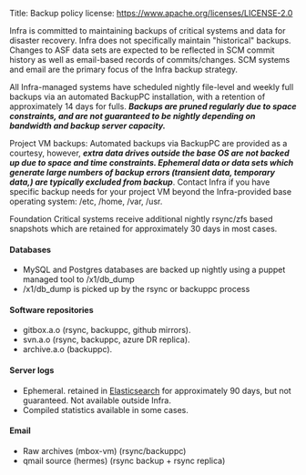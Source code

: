 Title: Backup policy
license: https://www.apache.org/licenses/LICENSE-2.0

Infra is committed to maintaining backups of critical systems and data for disaster recovery. Infra does not specifically maintain "historical" backups. Changes to ASF data sets are expected to be reflected in SCM commit history as well as email-based records of commits/changes. SCM systems and email are the primary focus of the Infra backup strategy.

All Infra-managed systems have scheduled nightly file-level and weekly full backups via an automated BackupPC installation, with a retention of approximately 14 days for fulls. _**Backups are pruned regularly due to space constraints, and are not guaranteed to be nightly depending on bandwidth and backup server capacity.**_

Project VM backups: Automated backups via BackupPC are provided as a courtesy, however, _**extra data drives outside the base OS are not backed up due to space and time constraints. Ephemeral data or data sets which generate large numbers of backup errors (transient data, temporary data,) are typically excluded from backup**_. Contact Infra if you have specific backup needs for your project VM beyond the Infra-provided base operating system: /etc, /home, /var, /usr.

Foundation Critical systems receive additional nightly rsync/zfs based snapshots which are retained for approximately 30 days in most cases.

#### Databases ####
  - MySQL and Postgres databases are backed up nightly using a puppet managed tool to /x1/db_dump
  - /x1/db_dump is picked up by the rsync or backuppc process

#### Software repositories ####
  - gitbox.a.o (rsync, backuppc, github mirrors).
  - svn.a.o (rsync, backuppc, azure DR replica).
  - archive.a.o (backuppc).

#### Server logs ####
  - Ephemeral. retained in <a href="https://www.elastic.co/" target="_blank">Elasticsearch</a> for approximately 90 days, but not guaranteed. Not available outside Infra.
  - Compiled statistics available in some cases.

#### Email ####
  - Raw archives (mbox-vm) (rsync/backuppc)
  - qmail source (hermes) (rsync backup + rsync replica)

